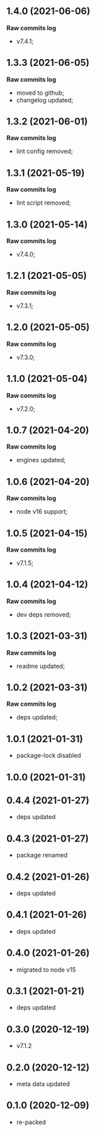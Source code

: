 ## 1.4.0 (2021-06-06)

**Raw commits log**

-   v7.4.1;

## 1.3.3 (2021-06-05)

**Raw commits log**

-   moved to github;
-   changelog updated;

## 1.3.2 (2021-06-01)

**Raw commits log**

-   lint config removed;

## 1.3.1 (2021-05-19)

**Raw commits log**

-   lint script removed;

## 1.3.0 (2021-05-14)

**Raw commits log**

-   v7.4.0;

## 1.2.1 (2021-05-05)

**Raw commits log**

-   v7.3.1;

## 1.2.0 (2021-05-05)

**Raw commits log**

-   v7.3.0;

## 1.1.0 (2021-05-04)

**Raw commits log**

-   v7.2.0;

## 1.0.7 (2021-04-20)

**Raw commits log**

-   engines updated;

## 1.0.6 (2021-04-20)

**Raw commits log**

-   node v16 support;

## 1.0.5 (2021-04-15)

**Raw commits log**

-   v7.1.5;

## 1.0.4 (2021-04-12)

**Raw commits log**

-   dev deps removed;

## 1.0.3 (2021-03-31)

**Raw commits log**

-   readme updated;

## 1.0.2 (2021-03-31)

**Raw commits log**

-   deps updated;

## 1.0.1 (2021-01-31)

-   package-lock disabled

## 1.0.0 (2021-01-31)

## 0.4.4 (2021-01-27)

-   deps updated

## 0.4.3 (2021-01-27)

-   package renamed

## 0.4.2 (2021-01-26)

-   deps updated

## 0.4.1 (2021-01-26)

-   deps updated

## 0.4.0 (2021-01-26)

-   migrated to node v15

## 0.3.1 (2021-01-21)

-   deps updated

## 0.3.0 (2020-12-19)

-   v7.1.2

## 0.2.0 (2020-12-12)

-   meta data updated

## 0.1.0 (2020-12-09)

-   re-packed
